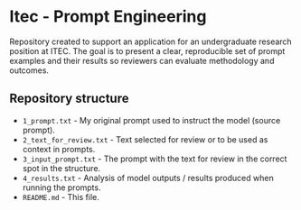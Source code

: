 # Itec - Prompt Engineering

Repository created to support an application for an undergraduate research position at ITEC. The goal is to present a clear, reproducible set of prompt examples and their results so reviewers can evaluate methodology and outcomes.

## Repository structure

- `1_prompt.txt` - My original prompt used to instruct the model (source prompt).
- `2_text_for_review.txt` - Text selected for review or to be used as context in prompts.
- `3_input_prompt.txt` - The prompt with the text for review in the correct spot in the structure.
- `4_results.txt` - Analysis of model outputs / results produced when running the prompts.
- `README.md` - This file.
